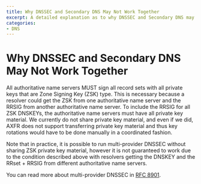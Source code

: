 ```yaml
---
title: Why DNSSEC and Secondary DNS May Not Work Together
excerpt: A detailed explanation as to why DNSSEC and Secondary DNS may not be compatible together.
categories:
- DNS
---
```


# Why DNSSEC and Secondary DNS May Not Work Together

All authoritative name servers MUST sign all record sets with all private keys that are Zone Signing Key (ZSK) type. This is necessary because a resolver could get the ZSK from one authoritative name server and the RRSIG from another authoritative name server. To include the RRSIG for all ZSK DNSKEYs, the authoritative name servers must have all private key material. We currently do not share private key material, and even if we did, AXFR does not support transferring private key material and thus key rotations would have to be done manually in a coordinated fashion.

Note that in practice, it is possible to run multi-provider DNSSEC without sharing ZSK private key material, however it is not guaranteed to work due to the condition described above with resolvers getting the DNSKEY and the RRset + RRSIG from different authoritative name servers.

You can read more about multi-provider DNSSEC in [RFC 8901](https://datatracker.ietf.org/doc/html/rfc8901).
